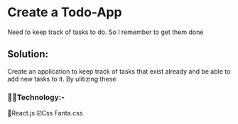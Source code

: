 # Create a Todo-App

Need to keep track of tasks to do. So I remember to get them done

## Solution:
Create an application to keep track of tasks that exist already and be able to add new tasks to it. By ulitizing these 
### 👩‍💻Technology:-
🦾React.js
☑️Css
Fanta.css



